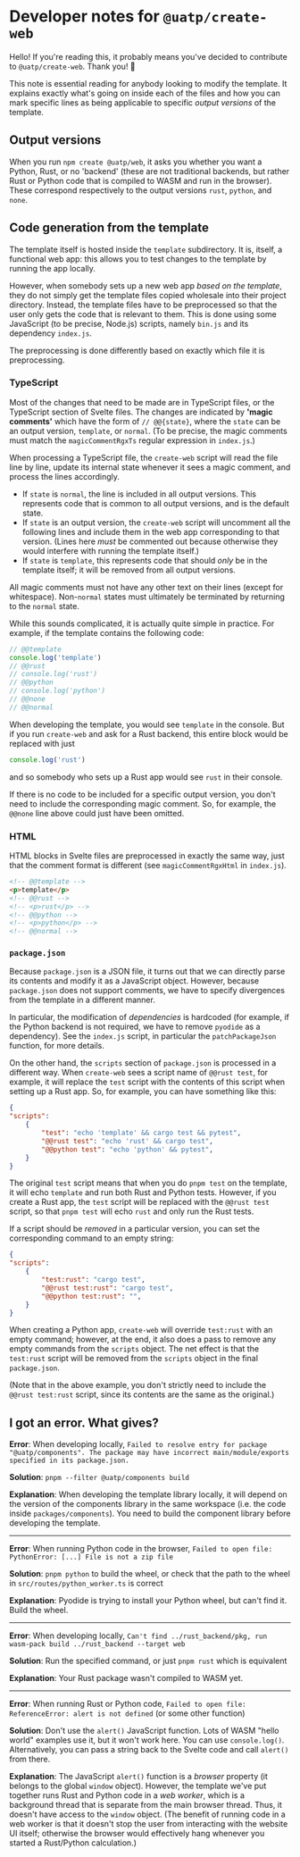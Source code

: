 # Developer notes for `@uatp/create-web`

Hello! If you're reading this, it probably means you've decided to contribute to `@uatp/create-web`. Thank you! 🎉

This note is essential reading for anybody looking to modify the template.
It explains exactly what's going on inside each of the files and how you can mark specific lines as being applicable to specific _output versions_ of the template.

## Output versions

When you run `npm create @uatp/web`, it asks you whether you want a Python, Rust, or no 'backend' (these are not traditional backends, but rather Rust or Python code that is compiled to WASM and run in the browser).
These correspond respectively to the output versions `rust`, `python`, and `none`.

## Code generation from the template

The template itself is hosted inside the `template` subdirectory.
It is, itself, a functional web app: this allows you to test changes to the template by running the app locally.

However, when somebody sets up a new web app _based on the template_, they do not simply get the template files copied wholesale into their project directory.
Instead, the template files have to be preprocessed so that the user only gets the code that is relevant to them.
This is done using some JavaScript (to be precise, Node.js) scripts, namely `bin.js` and its dependency `index.js`.

The preprocessing is done differently based on exactly which file it is preprocessing.

### TypeScript

Most of the changes that need to be made are in TypeScript files, or the TypeScript section of Svelte files.
The changes are indicated by **'magic comments'** which have the form of `// @@{state}`, where the `state` can be an output version, `template`, or `normal`.
(To be precise, the magic comments must match the `magicCommentRgxTs` regular expression in `index.js`.)

When processing a TypeScript file, the `create-web` script will read the file line by line, update its internal state whenever it sees a magic comment, and process the lines accordingly.

 - If `state` is `normal`, the line is included in all output versions.
   This represents code that is common to all output versions, and is the default state.
 - If `state` is an output version, the `create-web` script will uncomment all the following lines and include them in the web app corresponding to that version. (Lines here _must_ be commented out because otherwise they would interfere with running the template itself.)
 - If `state` is `template`, this represents code that should _only_ be in the template itself; it will be removed from all output versions.

All magic comments must not have any other text on their lines (except for whitespace).
Non-`normal` states must ultimately be terminated by returning to the `normal` state.

While this sounds complicated, it is actually quite simple in practice.
For example, if the template contains the following code:

```typescript
// @@template
console.log('template')
// @@rust
// console.log('rust')
// @@python
// console.log('python')
// @@none
// @@normal
```

When developing the template, you would see `template` in the console.
But if you run `create-web` and ask for a Rust backend, this entire block would be replaced with just

```typescript
console.log('rust')
```

and so somebody who sets up a Rust app would see `rust` in their console.

If there is no code to be included for a specific output version, you don't need to include the corresponding magic comment.
So, for example, the `@@none` line above could just have been omitted.

### HTML

HTML blocks in Svelte files are preprocessed in exactly the same way, just that the comment format is different (see `magicCommentRgxHtml` in `index.js`).

```html
<!-- @@template -->
<p>template</p>
<!-- @@rust -->
<!-- <p>rust</p> -->
<!-- @@python -->
<!-- <p>python</p> -->
<!-- @@normal -->
```

### `package.json`

Because `package.json` is a JSON file, it turns out that we can directly parse its contents and modify it as a JavaScript object.
However, because `package.json` does not support comments, we have to specify divergences from the template in a different manner.

In particular, the modification of _dependencies_ is hardcoded (for example, if the Python backend is not required, we have to remove `pyodide` as a dependency).
See the `index.js` script, in particular the `patchPackageJson` function, for more details.

On the other hand, the `scripts` section of `package.json` is processed in a different way.
When `create-web` sees a script name of `@@rust test`, for example, it will replace the `test` script with the contents of this script when setting up a Rust app.
So, for example, you can have something like this:

```json
{
"scripts":
    {
        "test": "echo 'template' && cargo test && pytest",
        "@@rust test": "echo 'rust' && cargo test",
        "@@python test": "echo 'python' && pytest",
    }
}
```

The original `test` script means that when you do `pnpm test` on the template, it will echo `template` and run both Rust and Python tests.
However, if you create a Rust app, the `test` script will be replaced with the `@@rust test` script, so that `pnpm test` will echo `rust` and only run the Rust tests.

If a script should be _removed_ in a particular version, you can set the corresponding command to an empty string:

```json
{
"scripts":
    {
        "test:rust": "cargo test",
        "@@rust test:rust": "cargo test",
        "@@python test:rust": "",
    }
}
```

When creating a Python app, `create-web` will override `test:rust` with an empty command; however, at the end, it also does a pass to remove any empty commands from the `scripts` object.
The net effect is that the `test:rust` script will be removed from the `scripts` object in the final `package.json`.

(Note that in the above example, you don't strictly need to include the `@@rust test:rust` script, since its contents are the same as the original.)

## I got an error. What gives?

**Error**: When developing locally, `Failed to resolve entry for package "@uatp/components". The package may have incorrect main/module/exports specified in its package.json.`

**Solution**: `pnpm --filter @uatp/components build`

**Explanation**: When developing the template library locally, it will depend on the version of the components library in the same workspace (i.e. the code inside `packages/components`).
You need to build the component library before developing the template.

----

**Error**: When running Python code in the browser, `Failed to open file: PythonError: [...] File is not a zip file`

**Solution**: `pnpm python` to build the wheel, or check that the path to the wheel in `src/routes/python_worker.ts` is correct

**Explanation**: Pyodide is trying to install your Python wheel, but can't find it. Build the wheel.

----

**Error**: When developing locally, `Can't find ../rust_backend/pkg, run wasm-pack build ../rust_backend --target web`

**Solution**: Run the specified command, or just `pnpm rust` which is equivalent

**Explanation**: Your Rust package wasn't compiled to WASM yet.

----

**Error**: When running Rust or Python code, `Failed to open file: ReferenceError: alert is not defined` (or some other function)

**Solution**: Don't use the `alert()` JavaScript function. Lots of WASM "hello world" examples use it, but it won't work here. You can use `console.log()`. Alternatively, you can pass a string back to the Svelte code and call `alert()` from there.

**Explanation**: The JavaScript `alert()` function is a _browser_ property (it belongs to the global `window` object). However, the template we've put together runs Rust and Python code in a _web worker_, which is a background thread that is separate from the main browser thread. Thus, it doesn't have access to the `window` object. (The benefit of running code in a web worker is that it doesn't stop the user from interacting with the website UI itself; otherwise the browser would effectively hang whenever you started a Rust/Python calculation.)
